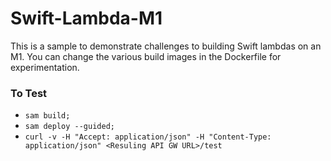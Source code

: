 # Swift-Lambda-M1

This is a sample to demonstrate challenges to building Swift lambdas on an M1. You can change the various build images in the Dockerfile for experimentation. 

### To Test

- `sam build;`
- `sam deploy --guided;`
- `curl -v -H "Accept: application/json" -H "Content-Type: application/json" <Resuling API GW URL>/test` 
